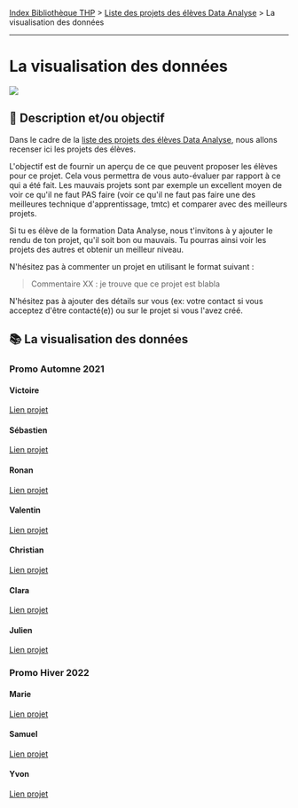 [Index Bibliothèque THP](https://github.com/TheHackingProject/bibliotheque-THP) > [Liste des projets des élèves Data Analyse](https://github.com/TheHackingProject/bibliotheque-THP/blob/master/notes/liste_projets_data_analyse.md) > La visualisation des données

___

# La visualisation des données

![](https://picsum.photos/1024/400)

## 📄 Description et/ou objectif
Dans le cadre de la [liste des projets des élèves Data Analyse](https://github.com/TheHackingProject/bibliotheque-THP/blob/master/notes/liste_projets_data_analyse.md), nous allons recenser ici les projets des élèves.

L'objectif est de fournir un aperçu de ce que peuvent proposer les élèves pour ce projet. Cela vous permettra de vous auto-évaluer par rapport à ce qui a été fait. Les mauvais projets sont par exemple un excellent moyen de voir ce qu'il ne faut PAS faire (voir ce qu'il ne faut pas faire une des meilleures technique d'apprentissage, tmtc) et comparer avec des meilleurs projets.

Si tu es élève de la formation Data Analyse, nous t'invitons à y ajouter le rendu de ton projet, qu'il soit bon ou mauvais. Tu pourras ainsi voir les projets des autres et obtenir un meilleur niveau.

N'hésitez pas à commenter un projet en utilisant le format suivant :

> Commentaire XX : je trouve que ce projet est blabla


N'hésitez pas à ajouter des détails sur vous (ex: votre contact si vous acceptez d'être contacté(e)) ou sur le projet si vous l'avez créé.


## 📚 La visualisation des données
### Promo Automne 2021

#### Victoire
[Lien projet](https://github.com/bigdduwa/THP-DATA_W2-D4)

#### Sébastien
[Lien projet](https://github.com/sebastienrombaut/data_graphs)

#### Ronan
[Lien projet](https://github.com/RonanLamour/GraphGraphGraph)

#### Valentin
[Lien projet](https://github.com/valvermes/Graphiques)

#### Christian
[Lien projet](https://github.com/christian29200/THP_analyse_graph)

#### Clara
[Lien projet](https://github.com/claramoreschi/THP_DataAnalyst_Matpotlib)

#### Julien
[Lien projet](https://github.com/JulienSisi/S05_db_to_visualize_28.10.21)


### Promo Hiver 2022

#### Marie
[Lien projet](https://github.com/MarieLebreton/Graphs)

#### Samuel
[Lien projet](https://github.com/SamkaaDev/THPData_viz_training)

#### Yvon
[Lien projet](https://github.com/ekwayv8/data_visualization)

